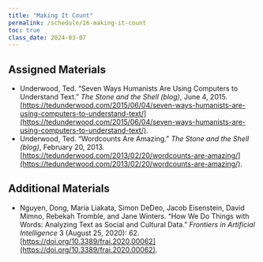 ```yaml
---
title: "Making It Count"
permalink: /schedule/16-making-it-count
toc: true
class_date: 2024-03-07
---
```


## Assigned Materials

- Underwood, Ted. “Seven Ways Humanists Are Using Computers to Understand Text.” *The Stone and the Shell (blog)*, June 4, 2015. [https://tedunderwood.com/2015/06/04/seven-ways-humanists-are-using-computers-to-understand-text/](https://tedunderwood.com/2015/06/04/seven-ways-humanists-are-using-computers-to-understand-text/).
- Underwood, Ted. “Wordcounts Are Amazing.” *The Stone and the Shell (blog)*, February 20, 2013. [https://tedunderwood.com/2013/02/20/wordcounts-are-amazing/](https://tedunderwood.com/2013/02/20/wordcounts-are-amazing/). 

## Additional Materials

- Nguyen, Dong, Maria Liakata, Simon DeDeo, Jacob Eisenstein, David Mimno, Rebekah Tromble, and Jane Winters. “How We Do Things with Words: Analyzing Text as Social and Cultural Data.” *Frontiers in Artificial Intelligence* 3 (August 25, 2020): 62. [https://doi.org/10.3389/frai.2020.00062](https://doi.org/10.3389/frai.2020.00062).
